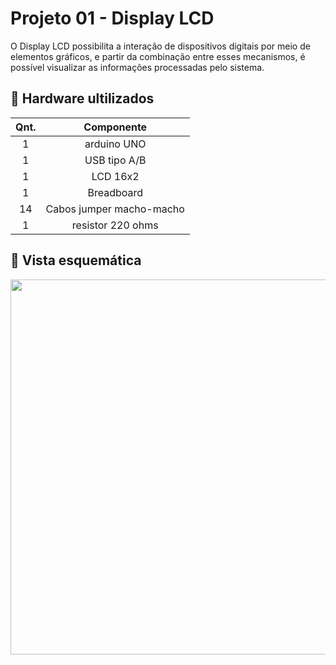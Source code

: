 # Projeto 01 - Display LCD

<p>
O Display LCD possibilita a interação de dispositivos digitais por meio de elementos gráficos, e partir da combinação entre esses mecanismos, é possível visualizar as informações processadas pelo sistema.
</p>

## :open_file_folder: Hardware ultilizados
|Qnt.| Componente |
| :---: | :---: | 
| 1 | arduino UNO |
| 1 | USB tipo A/B |
| 1 | LCD 16x2 |
| 1 | Breadboard |
| 14 | Cabos jumper macho-macho |
| 1 | resistor 220 ohms|

## :pencil: Vista esquemática 
<img src="/LCD/vistaEsquemática.png" width="600">
